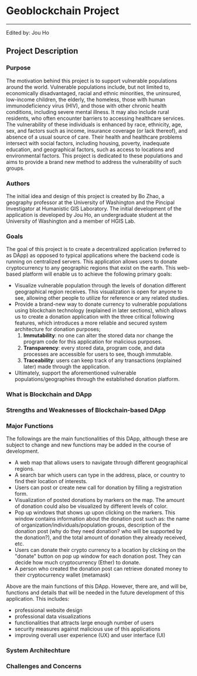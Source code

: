 # Geoblockchain Project
---
Edited by: Jou Ho

## Project Description

### Purpose
The motivation behind this project is to support vulnerable populations around the world. Vulnerable populations include, but not limited to, economically disadvantaged, racial and ethnic minorities, the uninsured, low-income children, the elderly, the homeless, those with human immunodeficiency virus (HIV), and those with other chronic health conditions, including severe mental illness. It may also include rural residents, who often encounter barriers to accessing healthcare services. The vulnerability of these individuals is enhanced by race, ethnicity, age, sex, and factors such as income, insurance coverage (or lack thereof), and absence of a usual source of care. Their health and healthcare problems intersect with social factors, including housing, poverty, inadequate education, and geographical factors, such as access to locations and environmental factors. This project is dedicated to these populations and aims to provide a brand new method to address the vulnerability of such groups.

### Authors
The initial idea and design of this project is created by Bo Zhao, a geography professor at the University of Washington and the Pincipal Investigator at Humanistic GIS Laboratory. The initial development of the application is developed by Jou Ho, an undergraduate student at the University of Washington and a member of HGIS Lab.

### Goals
The goal of this project is to create a decentralized application (referred to as DApp) as opposed to typical applications where the backend code is running on centralized servers. This application allows users to donate cryptocurrency to any geographic regions that exist on the earth. This web-based platform will enable us to achieve the following primary goals:
- Visualize vulnerable population through the levels of donation different geographical region receives. This visualization is open for anyone to see, allowing other people to utilize for reference or any related studies.
- Provide a brand-new way to donate currency to vulnerable populations using blockchain  technology (explained in later sections), which allows us to create a donation application with the three critical following features, which introduces a more reliable and secured system architecture for donation purposes;
  1. **Immutability**: no one can alter the stored data nor change the program code for this application for malicious purposes.
  2. **Transparency**: every stored data, program code, and data processes are accessible for users to see, though immutable.
  3. **Traceability**: users can keep track of any transactions (explained later) made through the application.
- Ultimately, support the aforementioned vulnerable populations/geographies through the established donation platform.

### What is Blockchain and DApp

### Strengths and Weaknesses of Blockchain-based DApp

### Major Functions
The followings are the main functionalities of this DApp, although these are subject to change and new functions may be added in the course of development.

- A web map that allows users to navigate through different geographical regions.
- A search bar which users can type in the address, place, or country to find their location of interests.
- Users can post or create new call for donation by filling a registration form.
- Visualization of posted donations by markers on the map. The amount of donation could also be visualized by different levels of color.
- Pop up windows that shows up upon clicking on the markers. This window contains information about the donation post such as: the name of organization/individuals/population groups, description of the donation post (why do they need donation? who will be supported by the donation?), and the total amount of donation they already received, etc.
- Users can donate their crypto currency to a location by clicking on the "donate" button on pop up window for each donation post. They can decide how much cryptocurrency (Ether) to donate.
- A person who created the donation post can retrieve donated money to their cryptocurrency wallet (metamask)

Above are the main functions of this DApp. However, there are, and will be, functions and details that will be needed in the future development of this application. This includes:
- professional website design
- professional data visualizations
- functionalities that attracts large enough number of users
- security measures against malicious use of this applications
- improving overall user experience (UX) and user interface (UI)

### System Architechture

### Challenges and Concerns
